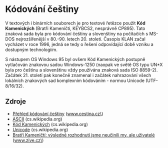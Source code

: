 # Kódování češtiny

V textových i binárních souborech je pro textové řetězce použit **Kód Kamenických** \(Bratři Kameničtí, KEYBCS2, nesprávně CP895\). Tato znaková sada byla pro kódování češtiny a slovenštiny na počítačích s MS-DOS nejrozšířenější v 80.-90. letech 20. století. Časopis KLAN začal vycházet v roce 1996, jedná se tedy o řešení odpovídající době vzniku a dostupným technologiím.

S nástupem OS Windows 95 byl ovšem Kód Kamenických postupně vytlačován znakovou sadou Windows-1250 \(naopak ve světě OS typu UN\*X byla pro češtinu a slovenštinu vždy používána znaková sada ISO 8859-2\). Začátek 21. století pak konečně znamenal i začátek nahrazování všech lokálních znakových sad komplexním kódováním - normou Unicode \(UTF-8/16/32\).





## Zdroje

* [Přehled kódování češtiny](https://www.gitbook.com/book/deefha/klan2016-wiki/edit#) \(www.cestina.cz\)
* [ASCII](https://cs.wikipedia.org/wiki/ASCII) \(cs.wikipedia.org\)
* [Kód Kamenických](https://cs.wikipedia.org/wiki/K%C3%B3d_Kamenick%C3%BDch) \(cs.wikipedia.org\)
* [Unicode](https://cs.wikipedia.org/wiki/Unicode) \(cs.wikipedia.org\)
* [Bratři Kameničtí: výsledné rozhodnutí jsme neučinili my, ale uživatelé](https://www.zive.cz/clanky/bratri-kamenicti-vysledne-rozhodnuti-jsme-neucinili-my-ale-uzivatele/sc-3-a-101337/default.aspx) \(www.zive.cz\)



